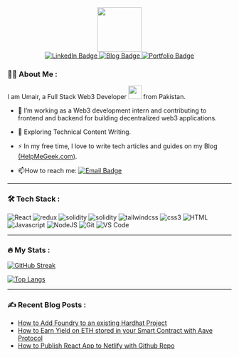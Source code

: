 <!--
**umair-mirza/umair-mirza** is a ✨ _special_ ✨ repository because its `README.md` (this file) appears on your GitHub profile.

Here are some ideas to get you started:

- 🔭 I’m currently working on ...
- 🌱 I’m currently learning ...
- 👯 I’m looking to collaborate on ...
- 🤔 I’m looking for help with ...
- 💬 Ask me about ...
- 📫 How to reach me: ...
- 😄 Pronouns: ...
- ⚡ Fun fact: ...
-->

<div id="header" align="center">
  <img src="https://media.giphy.com/media/M9gbBd9nbDrOTu1Mqx/giphy.gif" width="100"/>
  
  <div id="badges">
  <a href="https://www.linkedin.com/in/umair-m/" target="_blank">
    <img src="https://img.shields.io/badge/LinkedIn-blue?style=for-the-badge&logo=linkedin&logoColor=white" alt="LinkedIn Badge"/>
  </a>
  <a href="https://www.helpmegeek.com/" target="_blank">
    <img src="https://img.shields.io/badge/My Blog-red?style=for-the-badge&logo=Blogger&logoColor=white" alt="Blog Badge"/>
  </a>
  <a href="https://umair-mirza.netlify.app/" target="_blank">
    <img src="https://img.shields.io/badge/My Portfolio-success?style=for-the-badge&logo=Azure Functions&logoColor=white" alt="Portfolio Badge"/>
  </a>
</div>

<img src="https://komarev.com/ghpvc/?username=umair-mirza&style=flat-square&color=blue" alt=""/>

</div>


### :man_technologist: About Me :

I am Umair, a Full Stack Web3 Developer <img src="https://media.giphy.com/media/WUlplcMpOCEmTGBtBW/giphy.gif" width="30"> from Pakistan.

- :telescope: I’m working as a Web3 development intern and contributing to frontend and backend for building decentralized web3 applications.

- :seedling: Exploring Technical Content Writing.

- :zap: In my free time, I love to write tech articles and guides on my Blog [(HelpMeGeek.com)](https://www.helpmegeek.com/).

- :mailbox:How to reach me: [![Email Badge](https://img.shields.io/badge/-email-gray?style=flat&logo=Mail.Ru&logoColor=white)](mailto:umair_hp@hotmail.com)
---

### :hammer_and_wrench: Tech Stack :

<div>
  <img alt="React" src="https://img.shields.io/badge/-React-45b8d8?style=for-the-badge&logo=react&logoColor=white" />
  <img alt="redux" src="https://img.shields.io/badge/-Redux-EC4A3F?style=for-the-badge&logo=redux&logoColor=white" />
  <img alt="solidity" src="https://img.shields.io/badge/-Solidity-000000?style=for-the-badge&logo=solidity&logoColor=white" />
  <img alt="solidity" src="https://img.shields.io/badge/-Ethereum-e7e8e4?style=for-the-badge&logo=ethereum&logoColor=white" />
  <img alt="tailwindcss" src="https://img.shields.io/badge/-TailwindCSS-2088FF?style=for-the-badge&logo=tailwindcss&logoColor=white" />
  <img alt="css3" src="https://img.shields.io/badge/-CSS3-43853d?style=for-the-badge&logo=css3&logoColor=white" />
  <img alt="HTML" src="https://img.shields.io/badge/-HTML-5849BE?style=for-the-badge&logo=html5&logoColor=white" />
  <img alt="Javascript" src="https://img.shields.io/badge/-Javascript-311C87?style=for-the-badge&logo=javascript&logoColor=white" />
  <img alt="NodeJS" src="https://img.shields.io/badge/-NodeJS-f0e319?style=for-the-badge&logo=node.js&logoColor=white" />
  <img alt="Git" src="https://img.shields.io/badge/-Git-5849BE?style=for-the-badge&logo=git&logoColor=white" />
  <img alt="VS Code" src="https://img.shields.io/badge/-VSCode-ea2845?style=for-the-badge&logo=visualstudiocode&logoColor=white" />
</div>

---

### :fire: My Stats :
[![GitHub Streak](https://github-readme-streak-stats.herokuapp.com?user=umair-mirza&theme=ayu-light)](https://git.io/streak-stats)

[![Top Langs](https://github-readme-stats.vercel.app/api/top-langs/?username=umair-mirza&layout=compact)](https://github.com/anuraghazra/github-readme-stats)

---

### :writing_hand: Recent Blog Posts :
* [How to Add Foundry to an existing Hardhat Project](https://www.helpmegeek.com/how-to-integrate-foundry-hardhat-project/)
* [How to Earn Yield on ETH stored in your Smart Contract with Aave Protocol](https://www.helpmegeek.com/how-to-earn-yield-contract-aave/)
* [How to Publish React App to Netlify with Github Repo](https://www.helpmegeek.com/deploy-react-app-netlify-github/)
